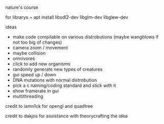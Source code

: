 nature's course

for librarys ~
apt install libsdl2-dev libglm-dev libglew-dev

ideas
- make code compilable on various distrobutions (maybe wangblows if not too big of changes)
- camera zoom / movement
- maybe collision
- omnivores
- click to add new organisms
- randomly generate new types of creatures
- gui speed up / down
- DNA mutations with normal distrobution 
- pick a c naming/coding standard and stick with it
- show framerate in gui
- multithreading

credit to iamn1ck for opengl and quadtree

credit to dakjos for assistance with theorycrafting the idea
